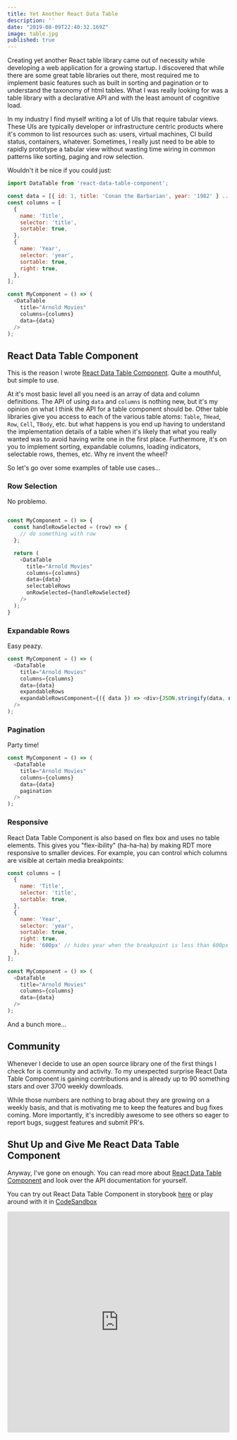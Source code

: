 ```yaml
---
title: Yet Another React Data Table
description: ''
date: "2019-08-09T22:40:32.169Z"
image: table.jpg
published: true
---
```


Creating yet another React table library came out of necessity while developing a web application for a growing startup. I discovered that while there are some great table libraries out there, most required me to implement basic features such as built in sorting and pagination or to understand the taxonomy of html tables. What I was really looking for was a table library with a declarative API and with the least amount of cognitive load.

In my industry I find myself writing a lot of UIs that require tabular views. These UIs are typically developer or infrastructure centric products where it's common to list resources such as: users, virtual machines, CI build status, containers, whatever. Sometimes, I really just need to be able to rapidly prototype a tabular view without wasting time wiring in common patterns like sorting, paging and row selection.

Wouldn't it be nice if you could just:

```js
import DataTable from 'react-data-table-component';

const data = [{ id: 1, title: 'Conan the Barbarian', year: '1982' } ...];
const columns = [
  {
    name: 'Title',
    selector: 'title',
    sortable: true,
  },
  {
    name: 'Year',
    selector: 'year',
    sortable: true,
    right: true,
  },
];

const MyComponent = () => (
  <DataTable
    title="Arnold Movies"
    columns={columns}
    data={data}
  />
);
```

## React Data Table Component
This is the reason I wrote [React Data Table Component](https://github.com/jbetancur/react-data-table-component). Quite a mouthful, but simple to use.

At it's most basic level all you need is an array of data and column definitions. The API of using `data` and `columns` is nothing new, but it's my opinion on what I think the API for a table component should be. Other table libraries give you access to each of the various table atoms: `Table`, `THead`, `Row`, `Cell`, `TBody`, etc. but what happens is you end up having to understand the implementation details of a table when it's likely that what you really wanted was to avoid having write one in the first place. Furthermore, it's on you to implement sorting, expandable columns, loading indicators, selectable rows, themes, etc. Why re invent the wheel?

So let's go over some examples of table use cases...

### Row Selection
No problemo.

```js

const MyComponent = () => {
  const handleRowSelected = (row) => {
    // do something with row
  };

  return (
    <DataTable
      title="Arnold Movies"
      columns={columns}
      data={data}
      selectableRows
      onRowSelected={handleRowSelected}
    />
  );
}
```

### Expandable Rows
Easy peazy.

```js
const MyComponent = () => (
  <DataTable
    title="Arnold Movies"
    columns={columns}
    data={data}
    expandableRows
    expandableRowsComponent={({ data }) => <div>{JSON.stringify(data, null, 2)}</div>}
  />
);
```

### Pagination
Party time!

```js
const MyComponent = () => (
  <DataTable
    title="Arnold Movies"
    columns={columns}
    data={data}
    pagination
  />
);
```

### Responsive
React Data Table Component is also based on flex box and uses no table elements. This gives you "flex-ibility" (ha-ha-ha) by making RDT more responsive to smaller devices. For example, you can control which columns are visible at certain media breakpoints:

```js
const columns = [
  {
    name: 'Title',
    selector: 'title',
    sortable: true,
  },
  {
    name: 'Year',
    selector: 'year',
    sortable: true,
    right: true,
    hide: '600px' // hides year when the breakpoint is less than 600px
  },
];

const MyComponent = () => (
  <DataTable
    title="Arnold Movies"
    columns={columns}
    data={data}
  />
);
```

And a bunch more...

## Community
Whenever I decide to use an open source library one of the first things I check for is community and activity. To my unexpected surprise React Data Table Component is gaining contributions and is already up to 90 something stars and over 3700 weekly downloads.

While those numbers are nothing to brag about they are growing on a weekly basis, and that is motivating me to keep the features and bug fixes coming. More importantly, it's incredibly awesome to see others so eager to report bugs, suggest features and submit PR's.

## Shut Up and Give Me React Data Table Component
Anyway, I've gone on enough. You can read more about [React Data Table Component](https://github.com/jbetancur/react-data-table-component) and look over the API documentation for yourself.

You can try out React Data Table Component in storybook [here](https://jbetancur.github.io/react-data-table-component) or play around with it in [CodeSandbox](https://codesandbox.io/embed/react-data-table-sandbox-ccyuu)

<iframe src="https://codesandbox.io/embed/react-data-table-sandbox-ccyuu?fontsize=14" title="React Data Table Sandbox" allow="geolocation; microphone; camera; midi; vr; accelerometer; gyroscope; payment; ambient-light-sensor; encrypted-media; usb" style="width:100%; height:500px; border:0; border-radius: 4px; overflow:hidden;" sandbox="allow-modals allow-forms allow-popups allow-scripts allow-same-origin"></iframe>
